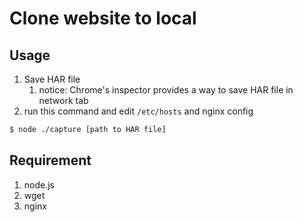 # Clone website to local

## Usage

1. Save HAR file
    1. notice: Chrome's inspector provides a way to save HAR file in network tab
1. run this command and edit `/etc/hosts` and nginx config

```sh
$ node ./capture [path to HAR file]
```

## Requirement

1. node.js
1. wget
1. nginx
